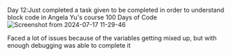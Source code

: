 Day 12:Just completed a task given to be completed in order to understand block code in Angela Yu's course 100 Days of Code  
![Screenshot from 2024-07-17 11-29-46](https://github.com/user-attachments/assets/c5a02f2c-f3b4-426a-8103-1e2582d4f288)

Faced a lot of issues because of the variables getting mixed up, but with enough debugging was able to complete it
